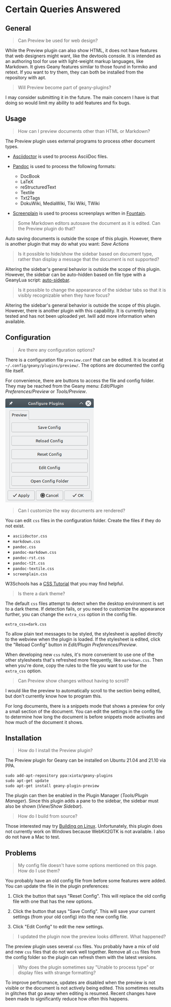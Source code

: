 # Certain Queries Answered

## General

> Can Preview be used for web design?

While the Preview plugin can also show HTML, it does not have features that web designers might want, like the devtools console. It is intended as an authoring tool for use with light-weight markup languages, like Markdown. It gives Geany features similar to those found in formiko and retext. If you want to try them, they can both be installed from the repository with apt.

> Will Preview become part of geany-plugins?

I may consider submitting it in the future.  The main concern I have is that doing so would limit my ability to add features and fix bugs.

## Usage

> How can I preview documents other than HTML or Markdown?

The Preview plugin uses external programs to process other document types.

* [Asciidoctor](https://asciidoctor.org/) is used to process AsciiDoc files.

* [Pandoc](https://pandoc.org/) is used to process the following formats:

  + DocBook
  + LaTeX
  + reStructuredText
  + Textile
  + Txt2Tags
  + DokuWiki, MediaWiki, Tiki Wiki, TWiki

* [Screenplain](https://github.com/vilcans/screenplain) is used to process screenplays written in [Fountain](https://www.fountain.io/).

> Some Markdown editors autosave the document as it is edited.  Can the Preview plugin do that?

Auto saving documents is outside the scope of this plugin.  However, there is another plugin that may do what you want: *Save Actions*

> Is it possible to hide/show the sidebar based on document type, rather than display a message that the document is not supported?

Altering the sidebar's general behavior is outside the scope of this plugin.  However, the sidebar can be auto-hidden based on file type with a GeanyLua script: [auto-sidebar](https://github.com/xiota/geanylua-scripts).

> Is it possible to change the appearance of the sidebar tabs so that it is visibly recognizable when they have focus?

Altering the sidebar's general behavior is outside the scope of this plugin.  However, there is another plugin with this capability.  It is currently being tested and has not been uploaded yet.  Iwill add more information when available.

## Configuration

> Are there any configuration options?

There is a configuration file `preview.conf` that can be edited.  It is located at `~/.config/geany/plugins/preview/`.  The options are documented the config file itself.

For convenience, there are buttons to access the file and config folder.  They may be reached from the Geany menu: *Edit/Plugin Preferences/Preview* or *Tools/Preview*.

![convenience buttons](geany-plugin-preferences.png)

> Can I customize the way documents are rendered?

You can edit `css` files in the configuration folder.  Create the files if they do not exist.

* `asciidoctor.css`
* `markdown.css`
* `pandoc.css`
* `pandoc-markdown.css`
* `pandoc-rst.css`
* `pandoc-t2t.css`
* `pandoc-textile.css`
* `screenplain.css`

W3Schools has a [CSS Tutorial](https://www.w3schools.com/css/) that you may find helpful.

> Is there a dark theme?

The default `css` files attempt to detect when the desktop environment is set to a dark theme.  If detection fails, or you need to customize the appearance further, you can change the `extra_css` option in the config file.
```
extra_css=dark.css
```

To allow plain text messages to be styled, the stylesheet is applied directly to the webview when the plugin is loaded.  If the stylesheet is edited, click the "Reload Config" button in *Edit/Plugin Preferences/Preview*.

When developing new `css` rules, it's more convenient to use one of the other stylesheets that's refreshed more frequently, like `markdown.css`. Then when you're done, copy the rules to the file you want to use for the `extra_css` option.

> Can Preview show changes without having to scroll?

I would like the preview to automatically scroll to the section being edited, but don't currently know how to program this.

For long documents, there is a snippets mode that shows a preview for only a small section of the document. You can edit the settings in the config file to determine how long the document is before snippets mode activates and how much of the document it shows.

## Installation

> How do I install the Preview plugin?

The Preview plugin for Geany can be installed on Ubuntu 21.04 and 21.10 via PPA.
```
sudo add-apt-repository ppa:xiota/geany-plugins
sudo apt-get update
sudo apt-get install geany-plugin-preview
```

The plugin can then be enabled in the Plugin Manager (*Tools/Plugin Manager*).  Since this plugin adds a pane to the sidebar, the sidebar must also be shown (*View/Show Sidebar*).

> How do I build from source?

Those interested may try [Building on Linux](Building_on_Linux.md).  Unfortunately, this plugin does not currently work on Windows because WebKit2GTK is not available.  I also do not have a Mac to test.

## Problems

> My config file doesn't have some options mentioned on this page.  How do I use them?

You probably have an old config file from before some features were added.  You can update the file in the plugin preferences:

1. Click the button that says "Reset Config".  This will replace the old config file with one that has the new options.

2. Click the button that says "Save Config".  This will save your current settings (from your old config) into the new config file.

3. Click "Edit Config" to edit the new settings.

> I updated the plugin now the preview looks different.  What happened?

The preview plugin uses several `css` files.  You probably have a mix of old and new `css` files that do not work well together.  Remove all `css` files from the config folder so the plugin can refresh them with the latest versions.

> Why does the plugin sometimes say "Unable to process type" or display files with strange formatting?

To improve performance, updates are disabled when the preview is not visible or the document is not actively being edited.  This sometimes results in glitches that go away when editing is resumed.  Recent changes have been made to significantly reduce how often this happens.
